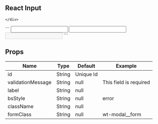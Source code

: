 <div id="React_input">
<h2>React Input</h2>
	<div class="react_inputs">
		
	</div>
</div>
```
<Input label="Name" id="wti1"/>
<Input validationMessage="This field is required!!" bsStyle="error" label="Error"/>
<Input label="Disabled" className="wt-form-group__input--disabled" disabled/>
```

<table class="bs-table bs-table__striped">
<h2>Props</h2>
	<thead>
		<tr>
			<th>Name</th>
			<th>Type</th>
			<th>Default</th>
			<th>Example</th>
		</tr>
	</thead>
	<tbody>
		<tr>
			<td>id</td>
			<td>String</td>
			<td>Unique Id</td>
			<td></td>
		</tr>
		<tr>
			<td>validationMessage</td>
			<td>String</td>
			<td>null</td>
			<td>This field is required</td>
		</tr>
		<tr>
			<td>label</td>
			<td>String</td>
			<td>null</td>
			<td></td>
		</tr>
		<tr>
			<td>bsStyle</td>
			<td>String</td>
			<td>null</td>
			<td>error</td>
		</tr>
		<tr>
			<td>className</td>
			<td>String</td>
			<td>null</td>
			<td></td>
		</tr>
		<tr>
			<td>formClass</td>
			<td>String</td>
			<td>null</td>
			<td>wt-modal__form</td>
		</tr>
	</tbody>
</table>